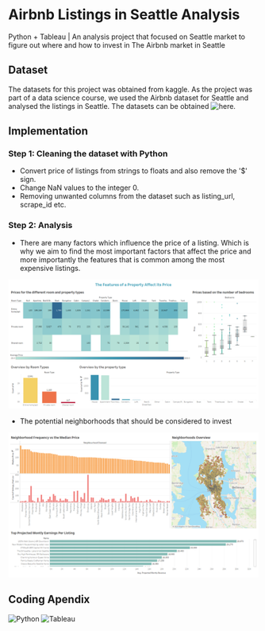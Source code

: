 # Airbnb Listings in Seattle Analysis
Python + Tableau | An analysis project that focused on Seattle market to figure out where and how to invest in The Airbnb market in Seattle

## Dataset
The datasets for this project was obtained from kaggle. As the project was part of a data science course, we used the Airbnb dataset for Seattle and analysed the listings in Seattle. The datasets can be obtained ![here](https://www.kaggle.com/datasets/airbnb/seattle).

## Implementation
### Step 1: Cleaning the dataset with Python
- Convert price of listings from strings to floats and also remove the '$' sign.
- Change NaN values to the integer 0.
- Removing unwanted columns from the dataset such as listing_url, scrape_id etc.
### Step 2: Analysis
- There are many factors which influence the price of a listing. Which is why we aim to find the most important factors that affect the price and more importantly the features that is common among the most expensive listings.

![The Features of a Property Affect its Price](https://github.com/trang-nguyen79/Airbnb-listing-analysis/blob/main/Dashboar%20Features.png)

- The potential neighborhoods that should be considered to invest

![Potential Locations](https://github.com/trang-nguyen79/Airbnb-listing-analysis/blob/main/Potential%20Locations.png)

## Coding Apendix
![Python](https://github.com/trang-nguyen79/Airbnb-listing-analysis/blob/main/Airbnb%20in%20Seattle%20Analysis.ipynb)
![Tableau](https://public.tableau.com/app/profile/trang.nguyen27/viz/Airbnbanalysis_17210147190610/DashboarFeatures?publish=yes)
